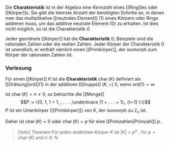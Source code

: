 Die **Charakteristik** ist in der Algebra eine *Kennzahl* eines [[Ring]]es oder [[Körper]]s. Sie gibt die kleinste Anzahl der benötigten Schritte an, in denen man das multiplikative [[neutrales Element]] (1) eines Körpers oder Rings addieren muss, um das additive neutrale Element (0) zu erhalten. Ist dies *nicht möglich*, so ist die Charakteristik *0*.

Jeder geordnete [[Körper]] hat die **Charakteristik** 0; Beispiele sind die rationalen Zahlen oder die reellen Zahlen. Jeder Körper der Charakteristik 0 ist unendlich; er enthält nämlich einen [[Primkörper]], der isomorph zum Körper der rationalen Zahlen ist.

### Vorlesung
Für einen [[Körper]] $K$ ist die **Charakteristik** $\operatorname{char}(K)$ definiert als [[Ordnung|ord]]$(1)$ in der additiven [[Gruppe]] $(K, +)$ 
0, wenn ord$(1) = ∞$

Ist $\operatorname{char}(K) = n \ne 0$, so betrachte die [[Menge]] 
$$P := \{0, 1, 1 + 1, , . . . ,\underbrace {1 + . . . + 1}_ {n-1} \:\}$$
$P$ ist ein Unterkörper ([[Primkörper]]) von $K$, der isomorph zu $\mathbb Z_n$ ist.

Daher ist  $\operatorname{char}(K)=0$  oder  $\operatorname{char}(K)=p$  für eine [[Primzahlen|Primzahl]] $p$. 

>[!info] Theorem
> Für jeden endlichen Körper $K$ ist  $|K| = p^n$  , 
> für  $p = \operatorname{char}(K)$ und $n ∈ N$

